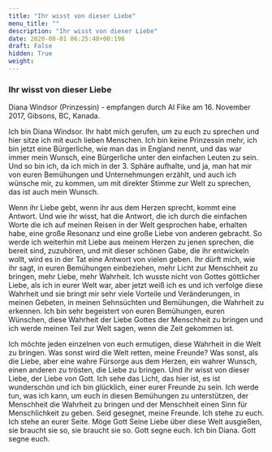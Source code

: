 ```yaml
---
title: "Ihr wisst von dieser Liebe"
menu_title: ""
description: "Ihr wisst von dieser Liebe"
date: 2020-08-01 06:25:48+00:196
draft: False
hidden: True
weight:
---
```

### Ihr wisst von dieser Liebe

Diana Windsor (Prinzessin) - empfangen durch Al Fike am 16. November 2017, Gibsons, BC, Kanada.

Ich bin Diana Windsor. Ihr habt mich gerufen, um zu euch zu sprechen und hier sitze ich mit euch lieben Menschen. Ich bin keine Prinzessin mehr, ich bin jetzt eine Bürgerliche, wie man das in England nennt, und das war immer mein Wunsch, eine Bürgerliche unter den einfachen Leuten zu sein. Und so bin ich, da ich mich in der 3. Sphäre aufhalte, und ja, man hat mir von euren Bemühungen und Unternehmungen erzählt, und auch ich wünsche mir, zu kommen, um mit direkter Stimme zur Welt zu sprechen, das ist auch mein Wunsch.

Wenn ihr Liebe gebt, wenn ihr aus dem Herzen sprecht, kommt eine Antwort. Und wie ihr wisst, hat die Antwort, die ich durch die einfachen Worte die ich auf meinen Reisen in der Welt gesprochen habe, erhalten habe, eine große Resonanz und eine große Liebe von anderen gebracht. So werde ich weiterhin mit Liebe aus meinem Herzen zu jenen sprechen, die bereit sind, zuzuhören, und mit dieser schönen Gabe, die ihr entwickeln wollt, wird es in der Tat eine Antwort von vielen geben. Ihr dürft mich, wie ihr sagt, in euren Bemühungen einbeziehen, mehr Licht zur Menschheit zu bringen, mehr Liebe, mehr Wahrheit. Ich wusste nicht von Gottes göttlicher Liebe, als ich in eurer Welt war, aber jetzt weiß ich es und ich verfolge diese Wahrheit und sie bringt mir sehr viele Vorteile und Veränderungen, in meinen Gebeten, in meinen Sehnsüchten und Bemühungen, die Wahrheit zu erkennen. Ich bin sehr begeistert von euren Bemühungen, euren Wünschen, diese Wahrheit der Liebe Gottes der Menschheit zu bringen und ich werde meinen Teil zur Welt sagen, wenn die Zeit gekommen ist.

Ich möchte jeden einzelnen von euch ermutigen, diese Wahrheit in die Welt zu bringen. Was sonst wird die Welt retten, meine Freunde? Was sonst, als die Liebe, aber eine wahre Fürsorge aus dem Herzen, ein wahrer Wunsch, einen anderen zu trösten, die Liebe zu bringen. Und ihr wisst von dieser Liebe, der Liebe von Gott. Ich sehe das Licht, das hier ist, es ist wunderschön und ich bin glücklich, einer eurer Freunde zu sein. Ich werde tun, was ich kann, um euch in diesen Bemühungen zu unterstützen, der Menschheit die Wahrheit zu bringen und der Menschheit einen Sinn für Menschlichkeit zu geben. Seid gesegnet, meine Freunde. Ich stehe zu euch. Ich stehe an eurer Seite. Möge Gott Seine Liebe über diese Welt ausgießen, sie braucht sie so, sie braucht sie so. Gott segne euch. Ich bin Diana. Gott segne euch.
